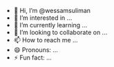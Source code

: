 - 👋 Hi, I’m @wessamsuliman
- 👀 I’m interested in ...
- 🌱 I’m currently learning ...
- 💞️ I’m looking to collaborate on ...
- 📫 How to reach me ...
- 😄 Pronouns: ...
- ⚡ Fun fact: ...

<!---
wessamsuliman/wessamsuliman is a ✨ special ✨ repository because its `README.md` (this file) appears on your GitHub profile.
You can click the Preview link to take a look at your changes.
--->
